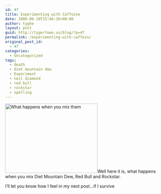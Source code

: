```yaml
---
id: 47
title: Experimenting with Caffeine
date: 2008-06-10T15:04:26+00:00
author: tyghe
layout: post
guid: http://tygertown.us/blog/?p=47
permalink: /experimenting-with-caffein/
original_post_id:
  - 47
categories:
  - Uncategorized
tags:
  - death
  - diet mountain dew
  - Experiment
  - neil diamond
  - red bull
  - rockstar
  - spelling
---
```

[<img class="alignleft size-medium wp-image-48" title="The candidates" src="http://tygertown.us/blog/wp-content/uploads/2008/06/0610081458-300x225.jpg" alt="What happens when you mix them" width="300" height="225" />](http://tygertown.us/blog/wp-content/uploads/2008/06/0610081458.jpg)Well here it is, what happens when you mix Diet Mountain Dew, Red Bull and Rockstar.

I&#8217;ll let you know how I feel in my next post&#8230;if I survive
